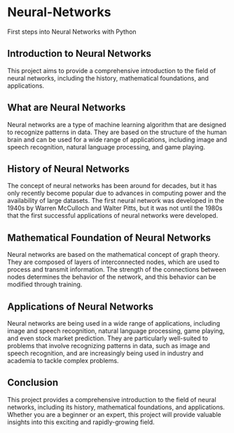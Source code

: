 # Neural-Networks
First steps into Neural Networks with Python

## Introduction to Neural Networks
This project aims to provide a comprehensive introduction to the field of neural networks, including the history, mathematical foundations, and applications.

## What are Neural Networks
Neural networks are a type of machine learning algorithm that are designed to recognize patterns in data. They are based on the structure of the human brain and can be used for a wide range of applications, including image and speech recognition, natural language processing, and game playing.

## History of Neural Networks
The concept of neural networks has been around for decades, but it has only recently become popular due to advances in computing power and the availability of large datasets. The first neural network was developed in the 1940s by Warren McCulloch and Walter Pitts, but it was not until the 1980s that the first successful applications of neural networks were developed.

## Mathematical Foundation of Neural Networks
Neural networks are based on the mathematical concept of graph theory. They are composed of layers of interconnected nodes, which are used to process and transmit information. The strength of the connections between nodes determines the behavior of the network, and this behavior can be modified through training.

## Applications of Neural Networks
Neural networks are being used in a wide range of applications, including image and speech recognition, natural language processing, game playing, and even stock market prediction. They are particularly well-suited to problems that involve recognizing patterns in data, such as image and speech recognition, and are increasingly being used in industry and academia to tackle complex problems.

## Conclusion
This project provides a comprehensive introduction to the field of neural networks, including its history, mathematical foundations, and applications. Whether you are a beginner or an expert, this project will provide valuable insights into this exciting and rapidly-growing field.
